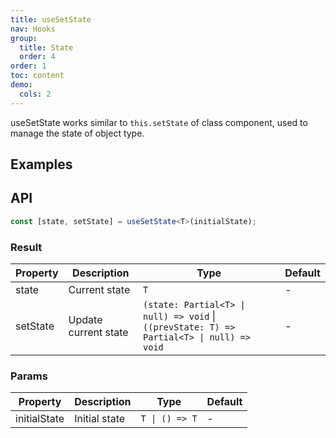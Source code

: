 ```yaml
---
title: useSetState
nav: Hooks
group:
  title: State
  order: 4
order: 1
toc: content
demo:
  cols: 2
---
```


useSetState works similar to `this.setState` of class component, used to manage the state of object type.

## Examples

<code src="./demo/demo1.tsx"></code>
<code src="./demo/demo2.tsx"></code>

## API

```typescript
const [state, setState] = useSetState<T>(initialState);
```

### Result

| Property | Description          | Type                                                                                      | Default |
| --- | --- | --- | --- |
| state    | Current state        | `T`                                                                                       | -       |
| setState | Update current state | `(state: Partial<T> \| null) => void` \| `((prevState: T) => Partial<T> \| null) => void` | -       |

### Params

| Property     | Description   | Type           | Default |
| --- | --- | --- | --- |
| initialState | Initial state | `T \| () => T` | -       |
